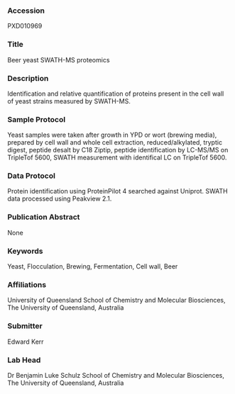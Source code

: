### Accession
PXD010969

### Title
Beer yeast SWATH-MS proteomics

### Description
Identification and relative quantification of proteins present in the cell wall of yeast strains measured by SWATH-MS.

### Sample Protocol
Yeast samples were taken after growth in YPD or wort (brewing media), prepared by cell wall and whole cell extraction, reduced/alkylated, tryptic digest, peptide desalt by C18 Ziptip, peptide identification by LC-MS/MS on TripleTof 5600, SWATH measurement with identifical LC on TripleTof 5600.

### Data Protocol
Protein identification using ProteinPilot 4 searched against Uniprot. SWATH data processed using Peakview 2.1.

### Publication Abstract
None

### Keywords
Yeast, Flocculation, Brewing, Fermentation, Cell wall, Beer

### Affiliations
University of Queensland
School of Chemistry and Molecular Biosciences, The University of Queensland, Australia

### Submitter
Edward Kerr

### Lab Head
Dr Benjamin Luke Schulz
School of Chemistry and Molecular Biosciences, The University of Queensland, Australia


